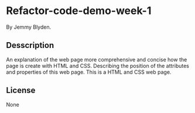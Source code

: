 # Refactor-code-demo-week-1

By Jemmy Blyden.

## Desscription
An explanation of the web page more comprehensive and concise how the 
page is create with HTML and CSS.
Describing the position of the attributes and properties of this web page.
This is a HTML and CSS web page.

## License
None